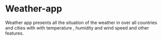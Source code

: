 # Weather-app
Weather app presents all the situation of the weather in over all countries and cities with with temperature , humidity and wind speed and other features.
